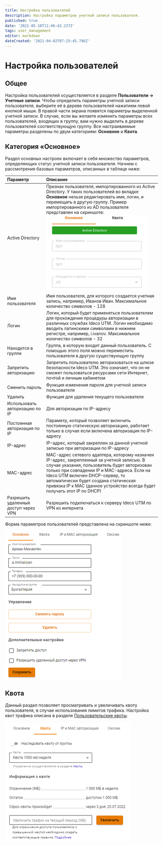 ```yaml
---
title: Настройка пользователей
description: Настройка параметров учетной записи пользователя.
published: true
date: '2021-05-18T11:46:42.237Z'
tags: user_management
editor: markdown
dateCreated: '2021-04-02T07:25:45.796Z'
---
```


# Настройка пользователей

## Общее

Настройка пользователей осуществляется в разделе **Пользователи -&gt; Учетные записи**. Чтобы определить параметры учетной записи пользователя, выберите её в дереве пользователей нажатием левой кнопкой мыши. В правой части экрана появятся параметры выделенной учетной записи. В случае, если вы желаете изменить параметры всех пользователей, входящих в группу, вам нужно выделить в дереве пользователей соответствующую группу. Все настраиваемые параметры разделены по двум категориям: **Основное** и **Квота**.

## Категория «Основное»

Раздел основных настроек включает в себя множество параметров, определяющих статус учетной записи пользователя. Начнем с рассмотрения базовых параметров, описанных в таблице ниже:

| Параметр | Описание |
| :--- | :--- |
| Active Directory | Признак пользователя, импортированного из Active Directory. У таких пользователей во вкладке **Основное** нельзя редактировать имя, логин, и перемещать в другую группу. Пример импортированного из AD пользователя представлен на скриншоте: ![adbased.png](/.gitbook/assets/adbased.png) |
| Имя пользователя | Имя пользователя, для которого создается учетная запись, например, Иванов Иван. Максимальное количество символов - 128 |
| Логин | Логин, который будет применяться пользователем для прохождения процедуры авторизации в различных службах Ideco UTM. Логин необходимо вводить латинскими символами  в нижнем регистре, например, i.ivanov. Максимальное количество символов - 32 |
| Находится в группе | Группа, в которую входит данный пользователь. С помощью этого поля можно переместить пользователя в другую существующую группу |
| Запретить авторизацию | Запретить пользователю авторизоваться на шлюзе безопасности Ideco UTM. Это означает, что он не сможет пользоваться ресурсами сети Интернет, почтой и личным кабинетом |
| Сменить пароль | Функция изменения пароля для учетной записи пользователя |
| Удалить | Функция для удаления текущего пользователя |
| Использовать авторизацию по IP | Для авторизации по IP-адресу |
| Постоянная авторизация по IP | Параметр, который позволяет включить постоянную статическую авторизацию, работает только в случае если включена авторизация по IP-адресу |
| IP-адрес | IP-адрес, который закреплен за данной учетной записью при авторизации по IP-адресу |
| MAC-адрес | MAC-адрес сетевого адаптера, которому назначен IP-адрес, закрепленный за учетной записью. В случае указания, пользователь будет авторизован только при совпадении IP и MAC-адреса. Если на Ideco UTM включен DHCP-сервер, то автоматически будет создана статическая привязка IP к MAC \(данное устройство всегда будет получать этот IP по DHCP\) |
| Разрешить удаленный доступ через VPN | Разрешить подключаться к серверу Ideco UTM по VPN из интернета |

Форма параметров пользователей представлена на скриншоте ниже:

![](/.gitbook/assets/userform.png)

## Квота

Данный раздел позволяет просматривать и увеличивать квоту пользователя, в случае использования лимитов трафика. Настройка квот трафика описана в разделе [Пользовательские квоты](../access-rules/quotas.md#nastroika-polzovatelya-i-gruppy).

![](/.gitbook/assets/quota.png)

